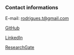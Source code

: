 ### Contact informations

E-mail: rodrigues.t@gmail.com

[GitHub](https://github.com/thiagoapr)

[LinkedIn](https://br.linkedin.com/in/thiago-pastorelli-rodrigues-b4803813)

[ResearchGate](https://www.researchgate.net/profile/Thiago_Pastorelli_Rodrigues)









